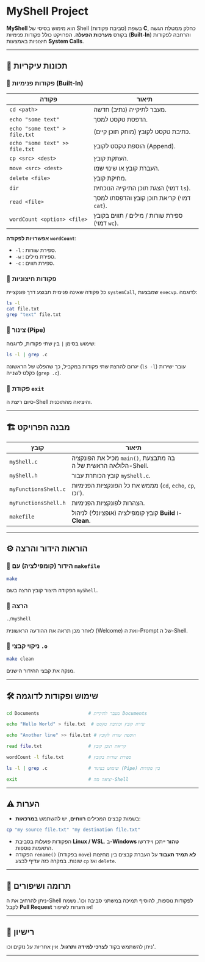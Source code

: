# MyShell Project

**MyShell** הוא מימוש בסיסי של Shell (סביבת פקודות) בשפת **C**, כחלק ממטלת הגשה בקורס **מערכות הפעלה**. הפרויקט כולל פקודות פנימיות (**Built-In**) והרחבה לפקודות חיצוניות באמצעות **System Calls**.

---
## 🚀 תכונות עיקריות

### **📌 פקודות פנימיות (Built-In)**
| פקודה | תיאור |
|--------|--------|
| `cd <path>` | מעבר לתיקייה (נתיב) חדשה. |
| `echo "some text"` | הדפסת טקסט למסך. |
| `echo "some text" > file.txt` | כתיבת טקסט לקובץ (מוחק תוכן קיים). |
| `echo "some text" >> file.txt` | הוספת טקסט לקובץ (Append). |
| `cp <src> <dest>` | העתקת קובץ. |
| `move <src> <dest>` | העברת קובץ או שינוי שמו. |
| `delete <file>` | מחיקת קובץ. |
| `dir` | הצגת תוכן התיקייה הנוכחית (דמוי `ls`). |
| `read <file>` | קריאת תוכן קובץ והדפסתו למסך (דמוי `cat`). |
| `wordCount <option> <file>` | ספירת שורות / מילים / תווים בקובץ (דמוי `wc`). |

**אפשרויות לפקודה `wordCount`**:
- `-l` : ספירת שורות.
- `-w` : ספירת מילים.
- `-c` : ספירת תווים.

### **📌 פקודות חיצוניות**

כל פקודה שאינה פנימית תבוצע דרך פונקציית `systemCall`, שמבצעת `execvp`. לדוגמה:
```sh
ls -l
cat file.txt
grep "text" file.txt
```

### **📌 צינור (Pipe)**
שימוש בסימן `|` בין שתי פקודות, לדוגמה:
```sh
ls -l | grep .c
```
יגרום להרצת שתי פקודות במקביל, כך שהפלט של הראשונה (`ls -l`) עובר ישירות כקלט לשנייה (`grep .c`).

### **📌 פקודת `exit`**
סיום ריצת ה-Shell והיציאה מהתוכנית.

---
## 🏗️ מבנה הפרויקט

| קובץ | תיאור |
|-------|---------|
| `myShell.c` | מכיל את הפונקציה `main()`, בה מתבצעת הלולאה הראשית של ה-Shell. |
| `myShell.h` | קובץ הכותרת עבור `myShell.c`. |
| `myFunctionsShell.c` | מממש את כל הפונקציות הפנימיות (`cd`, `echo`, `cp`, וכו'). |
| `myFunctionsShell.h` | הצהרות לפונקציות הפנימיות. |
| `makefile` | קובץ קומפילציה (אופציונלי) לניהול **Build** ו-**Clean**. |

---
## ⚙️ הוראות הידור והרצה

### **📌 הידור (קומפילציה) עם `makefile`**
```sh
make
```
הפקודה תיצור קובץ הרצה בשם `myShell`.

### **📌 הרצה**
```sh
./myShell
```
לאחר מכן תראה את ההודעה הראשונית (Welcome) ואת ה-Prompt של ה-Shell.

### **📌 ניקוי קבצי `.o`**
```sh
make clean
```
מנקה את קבצי ההידור הישנים.

---
## 🛠️ שימוש ופקודות לדוגמה

```sh
cd Documents                  # מעבר לתיקיית Documents

echo "Hello World" > file.txt  # יצירת קובץ וכתיבת טקסט

echo "Another line" >> file.txt # הוספת שורה לקובץ

read file.txt                 # קריאת תוכן קובץ

wordCount -l file.txt         # ספירת שורות בקובץ

ls -l | grep .c               # שימוש בצינור (Pipe) בין פקודות

exit                          # יציאה מה-Shell
```

---
## ⚠️ הערות
- בשמות קבצים המכילים **רווחים**, יש להשתמש **במרכאות**:
```sh
cp "my source file.txt" "my destination file.txt"
```
- הפקודות פועלות בסביבת **Linux / WSL**. ב-**Windows טהור** ייתכן ויידרשו התאמות נוספות.
- הפקודה `rename()` (בפקודת `move`) **לא תמיד תעבוד** על העברת קבצים בין מחיצות שונות. במקרה כזה עדיף לבצע `cp` ואז `delete`.

---
## 🎯 תרומה ושיפורים
ניתן להרחיב את ה-Shell לפקודות נוספות, להוסיף תמיכה במשתני סביבה וכו'.
נשמח לקבל **Pull Request** או הערות לשיפור!

---
## 📜 רישיון
ניתן להשתמש בקוד **לצרכי למידה ותרגול**. אין אחריות על נזקים וכו'.

---

